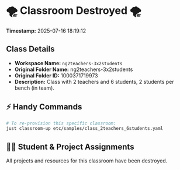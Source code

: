 # 🌪️ Classroom Destroyed 🌪️

**Timestamp:** 2025-07-16 18:19:12

## Class Details

- **Workspace Name:** `ng2teachers-3x2students`
- **Original Folder Name:** ng2teachers-3x2students
- **Original Folder ID:** 1000371719973
- **Description:** Class with 2 teachers and 6 students,
2 students per bench (in team).

## ⚡ Handy Commands

```bash
# To re-provision this specific classroom:
just classroom-up etc/samples/class_2teachers_6students.yaml
```

## 🧑‍🎓 Student & Project Assignments

All projects and resources for this classroom have been destroyed.
